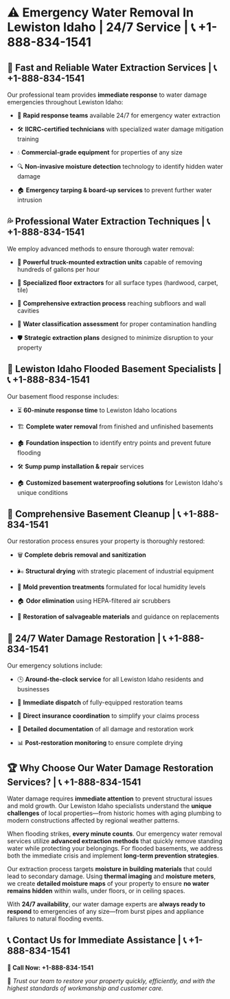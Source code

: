 # ⚠️ Emergency Water Removal In Lewiston Idaho | 24/7 Service | 📞 +1-888-834-1541  

## 🚀 Fast and Reliable Water Extraction Services | 📞 +1-888-834-1541  
Our professional team provides **immediate response** to water damage emergencies throughout Lewiston Idaho:  

- 🏃 **Rapid response teams** available 24/7 for emergency water extraction  
- 🛠️ **IICRC-certified technicians** with specialized water damage mitigation training  
- 💧 **Commercial-grade equipment** for properties of any size  
- 🔍 **Non-invasive moisture detection** technology to identify hidden water damage  
- 🏠 **Emergency tarping & board-up services** to prevent further water intrusion  

## 💦 Professional Water Extraction Techniques | 📞 +1-888-834-1541  
We employ advanced methods to ensure thorough water removal:  

- 🚛 **Powerful truck-mounted extraction units** capable of removing hundreds of gallons per hour  
- 🏡 **Specialized floor extractors** for all surface types (hardwood, carpet, tile)  
- 🔄 **Comprehensive extraction process** reaching subfloors and wall cavities  
- 🏥 **Water classification assessment** for proper contamination handling  
- 🛡️ **Strategic extraction plans** designed to minimize disruption to your property  

## 🌊 Lewiston Idaho Flooded Basement Specialists | 📞 +1-888-834-1541  
Our basement flood response includes:  

- ⏳ **60-minute response time** to Lewiston Idaho locations  
- 🏗️ **Complete water removal** from finished and unfinished basements  
- 🏚️ **Foundation inspection** to identify entry points and prevent future flooding  
- 🛠️ **Sump pump installation & repair** services  
- 🏠 **Customized basement waterproofing solutions** for Lewiston Idaho's unique conditions  

## 🧹 Comprehensive Basement Cleanup | 📞 +1-888-834-1541  
Our restoration process ensures your property is thoroughly restored:  

- 🗑️ **Complete debris removal and sanitization**  
- 🌬️ **Structural drying** with strategic placement of industrial equipment  
- 🦠 **Mold prevention treatments** formulated for local humidity levels  
- 🏠 **Odor elimination** using HEPA-filtered air scrubbers  
- 🔧 **Restoration of salvageable materials** and guidance on replacements  

## 🚨 24/7 Water Damage Restoration | 📞 +1-888-834-1541  
Our emergency solutions include:  

- 🕒 **Around-the-clock service** for all Lewiston Idaho residents and businesses  
- 🚚 **Immediate dispatch** of fully-equipped restoration teams  
- 📑 **Direct insurance coordination** to simplify your claims process  
- 📝 **Detailed documentation** of all damage and restoration work  
- 📊 **Post-restoration monitoring** to ensure complete drying  

## 🏆 Why Choose Our Water Damage Restoration Services? | 📞 +1-888-834-1541  
Water damage requires **immediate attention** to prevent structural issues and mold growth. Our Lewiston Idaho specialists understand the **unique challenges** of local properties—from historic homes with aging plumbing to modern constructions affected by regional weather patterns.  

When flooding strikes, **every minute counts**. Our emergency water removal services utilize **advanced extraction methods** that quickly remove standing water while protecting your belongings. For flooded basements, we address both the immediate crisis and implement **long-term prevention strategies**.  

Our extraction process targets **moisture in building materials** that could lead to secondary damage. Using **thermal imaging** and **moisture meters**, we create **detailed moisture maps** of your property to ensure **no water remains hidden** within walls, under floors, or in ceiling spaces.  

With **24/7 availability**, our water damage experts are **always ready to respond** to emergencies of any size—from burst pipes and appliance failures to natural flooding events.  

## 📞 Contact Us for Immediate Assistance | 📞 +1-888-834-1541  
**📲 Call Now: +1-888-834-1541**  

💙 *Trust our team to restore your property quickly, efficiently, and with the highest standards of workmanship and customer care.*  
